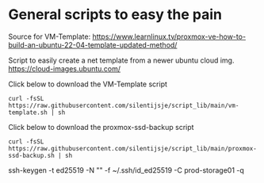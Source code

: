 # General scripts to easy the pain

Source for VM-Template: https://www.learnlinux.tv/proxmox-ve-how-to-build-an-ubuntu-22-04-template-updated-method/

Script to easily create a net template from a newer ubuntu cloud img.
https://cloud-images.ubuntu.com/

Click below to download the VM-Template script
```
curl -fsSL https://raw.githubusercontent.com/silentijsje/script_lib/main/vm-template.sh | sh
```

Click below to download the proxmox-ssd-backup script
```
curl -fsSL https://raw.githubusercontent.com/silentijsje/script_lib/main/proxmox-ssd-backup.sh | sh
```

ssh-keygen -t ed25519 -N "" -f ~/.ssh/id_ed25519 -C prod-storage01 -q
